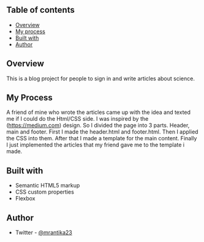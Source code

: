 ## Table of contents

- [Overview](#overview)
- [My process](#my-process)
- [Built with](#built-with)
- [Author](#author)

## Overview

This is a blog project for people to sign in and write articles about science.

## My Process

A friend of mine  who wrote the articles came up with the idea and texted me if I could do the Html/CSS side.
I was inspired by the (https://medium.com) design.
So I divided the page into 3 parts. Header, main and footer.
First I made the header.html and footer.html. Then I applied the CSS into them.
After that I made a template for the main content.
Finally I just implemented the articles that my friend gave me to the template i made.

## Built with

- Semantic HTML5 markup
- CSS custom properties
- Flexbox

## Author

- Twitter - [@mrantika23](https://www.twitter.com/mrantika23)